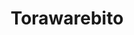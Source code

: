 --- 
title: "Torawarebito"
publishdate: "2019-5-2T16:48:46+02:00"
src: "https://365manga.net/manga/torawarebito"
image: "https://data.365manga.net/images/thumbnails/19527-torawarebito.jpg"
description: "Ryou is the heir to the Asama group and in love with his bodyguard, the sophisticated Wada. They've slept together, but does Wada think of Ryou as anything but the heir?"
---